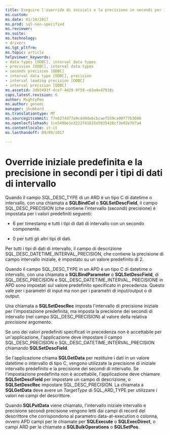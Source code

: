 ```yaml
---
title: Eseguire l'override di iniziali e la precisione in secondi per i tipi di dati di intervallo | Documenti Microsoft
ms.custom: 
ms.date: 01/19/2017
ms.prod: sql-non-specified
ms.reviewer: 
ms.suite: 
ms.technology:
- drivers
ms.tgt_pltfrm: 
ms.topic: article
helpviewer_keywords:
- data types [ODBC], interval data types
- precision [ODBC], interval data types
- seconds precision [ODBC]
- interval data type [ODBC], precision
- interval leading precision [ODBC]
- interval precision [ODBC]
ms.assetid: 3d65493f-dce7-4d29-9f59-c63a4e47918c
caps.latest.revision: 6
author: MightyPen
ms.author: genemi
manager: jhubbard
ms.translationtype: MT
ms.sourcegitcommit: f7e6274d77a9cdd4de6cbcaef559ca99f77b3608
ms.openlocfilehash: 1ce549be1e3222f41615e5935418cf3e02e767a4
ms.contentlocale: it-it
ms.lasthandoff: 09/09/2017

---
```

# <a name="overriding-default-leading-and-seconds-precision-for-interval-data-types"></a>Override iniziale predefinita e la precisione in secondi per i tipi di dati di intervallo
Quando il campo SQL_DESC_TYPE di un ARD è un tipo C di datetime o intervallo, con una chiamata a **SQLBindCol** o **SQLSetDescField**, il campo SQL_DESC_PRECISION (che contiene l'intervallo (secondi) precisione) è impostata per i valori predefiniti seguenti:  
  
-   6 per timestamp e tutti i tipi di dati di intervallo con un secondo componente.  
  
-   0 per tutti gli altri tipi di dati.  
  
 Per tutti i tipi di dati di intervallo, il campo di descrizione SQL_DESC_DATETIME_INTERVAL_PRECISION, che contiene la precisione di campo intervallo iniziale, è impostato su un valore predefinito di 2.  
  
 Quando il campo SQL_DESC_TYPE in un APD è un tipo C di datetime o intervallo, con una chiamata a **SQLBindParameter** o **SQLSetDescField**, di SQL_DESC_PRECISION e SQL_DESC_DATETIME_INTERVAL_ PRECISIONE in APD sono impostati sul valore predefinito specificato in precedenza. Questo vale per i parametri di input ma non per i parametri di input/output o di output.  
  
 Una chiamata a **SQLSetDescRec** imposta l'intervallo di precisione iniziale per l'impostazione predefinita, ma imposta la precisione dei secondi di intervallo (nel campo SQL_DESC_PRECISION) al valore della relativa *precisione* argomento.  
  
 Se uno dei valori predefiniti specificati in precedenza non è accettabile per un'applicazione, l'applicazione deve impostare il campo SQL_DESC_PRECISION o SQL_DESC_DATETIME_INTERVAL_PRECISION chiamando **SQLSetDescField**.  
  
 Se l'applicazione chiama **SQLGetData** per restituire i dati in un valore datetime o intervallo di tipo C, vengono utilizzate la precisione di iniziale intervallo predefinito e la precisione dei secondi di intervallo. Se l'impostazione predefinita non è accettabile, l'applicazione deve chiamare **SQLSetDescField** per impostare un campo di descrizione, o **SQLSetDescRec** impostare SQL_DESC_PRECISION. La chiamata a **SQLGetData** deve avere un *TargetType* di SQL_ARD_TYPE per utilizzare i valori nei campi del descrittore.  
  
 Quando **SQLPutData** viene chiamato, l'intervallo iniziale intervallo e precisione secondi precisione vengono letti dai campi di record del descrittore che corrispondono al parametro data-at-execution o colonna, ovvero APD campi per le chiamate per **SQLExecute** o **SQLExecDirect**, o campi ARD per le chiamate a **SQLBulkOperations** o **SQLSetPos**.
